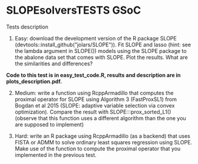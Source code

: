 # SLOPEsolversTESTS GSoC

Tests description

1. Easy: 
download the development version of the R package SLOPE (devtools::install_github("jolars/SLOPE")). Fit SLOPE and lasso (hint: see the lambda argument in SLOPE()) models using the SLOPE package to the abalone data set that comes with SLOPE. Plot the results. What are the similarities and differences? 

**Code to this test is in easy_test_code.R, results and description are in plots_description.pdf.**

2. Medium: 
write a function using RcppArmadillo that computes the proximal operator for SLOPE using Algorithm 3 (FastProxSL1) from Bogdan et al 2015 (SLOPE: adaptive variable selection via convex optimization). Compare the result with SLOPE:::prox_sorted_L1() (observe that this function uses a different algorithm than the one you are supposed to implement) 

3. Hard: 
write an R package using RcppArmadillo (as a backend) that uses FISTA or ADMM to solve ordinary least squares regression using SLOPE. Make use of the function to compute the proximal operator that you implemented in the previous test.
